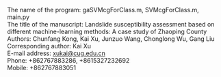 The name of the program: gaSVMcgForClass.m, SVMcgForClass.m, main.py<br>
The title of the manuscript: Landslide susceptibility assessment based on different machine-learning methods: A case study of Zhaoping County<br>
Authors: Chunfang Kong, Kai Xu, Junzuo Wang, Chonglong Wu, Gang Liu<br>
Corresponding author: Kai Xu<br>
E-mail address: xukai@cug.edu.cn<br>
Phone: +862767883286, +8615327232692<br>
Mobile: +862767883051<br>
